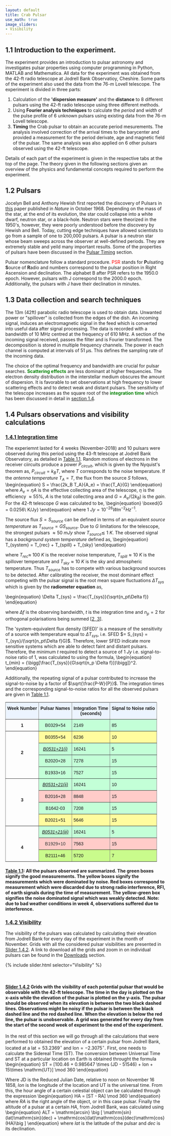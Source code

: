 ```yaml
---
layout: default
title: Crab Pulsar
use_math: true
image_sliders:
- Visibility
---
```


## 1.1 Introduction to the experiment.

 The experiment provides an introduction to pulsar astronomy and investigates pulsar properties using computer programming in Python, MATLAB and Mathematica. All data for the experiment was obtained from the 42-ft radio telescope at Jodrell Bank Observatioy, Cheshire. Some parts of the experiment also used the data from the 76-m Lovell telescope. The experiment is divided in three parts:
 1. Calculation of the **'dispersion measure'** and the **distance** to 8 different pulsars using the 42-ft radio telescope using three different methods.
 2. Using **Fourier analysis techniques** to calculate the _period_ and _width_ of the pulse profile of 6 unknown pulsars using existing data from the 76-m Lovell telescope.
 3. **Timing** the Crab pulsar to obtain an accurate period mesurements. The analysis involved correction of the arrival times to the barycenter and provided a measurement for the period derivate, age and magnetic field of the pulsar. The same analysis was also applied on 6 other pulsars observed using the 42-ft telescope.

 Details of each part of the experiment is given in the respective tabs at the top of the page. The theory given in the following sections given an overview of the physics and fundamental concepts required to perform the experiment.

## 1.2 Pulsars

Jocelyn Bell and Anthony Hewish first reported the discovery of Pulsars in [this](https://www.jstor.org/stable/24927533?seq=1#metadata_info_tab_contents) paper published in _Nature_ in October 1968. Depending on the mass of the star, at the end of its evolution, the star could collapse into a white dwarf, neutron star, or a black-hole. Neutron stars were theorized in the 1950's, however, they were poorly understood before the discovery by Hewish and Bell. Today, cutting edge techniques have allowed scientists to go from a sample of one to 200,000 pulsars. A pulsar is a neutron star whose beam sweeps across the observer at well-defined periods. They are extremely stable and yeild many important results. Some of the properties of pulsars have been discussed in the [Pulsar Timing](CrabTiming.md#41-introduction) section.

Pulsar nomenclature follow a standard procedure. <span style="color: red">PSR</span> stands for **P**ulsating **S**ource of **R**adio and numbers correspond to the pulsar position in Right Ascension and declination. The alphabet B  after PSR refers to the 1950.0 epoch. However, pulsars with J correspond to the 2000.0 epoch. Additionally, the pulsars with J have their declination in minutes.

## 1.3 Data collection and search techniques

The 13m (42ft) parabolic radio telescope is used to obtain data. Unwanted power or "spillover" is collected from the edges of the dish. An incoming signal, induces an electromagnetic signal in the feed which is converted into useful data after signal processing. The data is recorded with a bandwidth of 10 MHz centred at the frequency of 610 MHz. A section of the incoming signal received, passes the filter and is Fourier transformed. The decomposition is stored in multiple frequency channels. The power in each channel is computed at intervals of 51 $\mu$s. This defines the sampling rate of the incoming data.

The choice of the optimal frequency and bandwidth are crucial for pulsar searches. <span style="color: green"><b>Scattering effects</b></span> are less dominant at higher frequencies. The electron density distribution in the interstellar medium obscures the amount of dispersion. It is favorable to set observations at high frequency to lower scattering effects and to detect weak and distant pulsars. The sensitivity of the telescope increases as the square root of the <span style="color: green"><b>integration time</b></span> which has been discussed in detail in [section 1.4](#14-pulsar-observations-and-visibility-calculations).

## 1.4 Pulsars observations and visibility calculations

### <u>1.4.1 Integration time</u>

The experiemnt lasted for 4 weeks (November-2018) and 10 pulsars were observed during this period using the 43-ft telescope at Jodrell Bank Observatory, as detailed in [Table 1.1](#table-11). Random motions of electrons in the receiver ciircuits produce a power $P_{circuit}$, which is given by the Nyquist's theorem as, $P_{circuit} = k_B T$, where $T$ corresponds to the noise temperature.
If the <i>antenna temperature</i> $T_A = T$, the flux from the source $S$ follows,
\begin{equation}
	S = \frac{2k_B T_A}{A_e} = \frac{T_A}{G}
\end{equation}
where $A_e = \eta A$ is the effective collecting area of the telescope, $\eta$ is the efficiency $\approx55\%$, $A$ is the total collecting area and $G = A_e/(2k_B)$ is the $gain$. For the 42-ft telescope $G$ was calculated to be,
\begin{equation}
	\boxed{G = 0.0256\ K/Jy}
\end{equation}
where $1\ Jy = 10^{-26} W m^{-2} Hz^{-1}$.

The source flux $S=S_{source}$ can be defined in terms of an equivalent <i>source temperature</i> as $T_{source} = G S_{source}$. Due to $G$ limitations for the telescope, the strongest pulsars $\approx 50\ mJy$ show $T_{source}\lesssim\ 1\ K$. The observed signal has a <i>background system temperature</i> defined as,
\begin{equation}
	T_{system} = T_{rec} + T_{spill} + T_{sky}
\end{equation}

where $T_{rec} \approx\ 100\ K$ is the receiver noise temperature, $T_{spill} \approx 10\ K$ is the spillover temperature and $T_{sky} \approx 10\ K$ is the sky and atmospheric temperature. Thus $T_{source}$ has to compete with various background sources to be detected.  After calibrating the receiver, the most dominant effect competing with the pulsar signal is the root mean square fluctuations $\Delta T_{sys}$ which is given by the **radiometer equation** as,

\begin{equation}
	\Delta T_{sys} = \frac{T_{sys}}{\sqrt{n_pt\Delta f}}
\end{equation}

where $\Delta f$ is the observing bandwidth, $t$ is the integration time and $n_p=2$ for orthogonal polarisations being summed [[2, 3](About.md#52-references)].

The 'system-equivalent flux density (SFED)' is a measure of the sensitivity of a source with temperature equal to $\Delta T_{sys}$, i.e. SFED $= S_{sys} = T_{sys}/(\sqrt{n_pt\Delta f}G)$. Therefore, lower SFED indicate more sensitive systems which are able to detect faint and distant pulsars. Therefore, the minimum $t$ required to detect a source of $1\ Jy$ i.e. signal-to-noise ratio of 1, was calculated to using the formula,
\begin{equation}
	t_{min} = {\bigg[\frac{T_{sys}}{G\sqrt{n_p \Delta f}})\bigg]}^2.
\end{equation}

Additionally, the repeating signal of a pulsar contributed to increase the signal-to-noise by a factor of $\sqrt{\frac{P-W}{P}}$. The integration times and the corresponding signal-to-noise ratios for all the observed pulsars are given in [Table 1.1](#table-11).

<a name="table-11"></a>

<style type="text/css">
.tg  {border-collapse:collapse;border-spacing:0;}
.tg td{font-family:Arial, sans-serif;font-size:14px;padding:10px 5px;border-style:solid;border-width:1px;overflow:hidden;word-break:normal;border-color:black;}
.tg th{font-family:Arial, sans-serif;font-size:14px;font-weight:normal;padding:10px 5px;border-style:solid;border-width:1px;overflow:hidden;word-break:normal;border-color:black;}
.tg .tg-bab8{background-color:#c3ffd7;border-color:inherit;text-align:left;vertical-align:top}
.tg .tg-cjtp{background-color:#ecf4ff;border-color:inherit;text-align:left;vertical-align:top}
.tg .tg-qjc1{background-color:#c3ffd7;border-color:inherit;text-align:center}
.tg .tg-7e68{background-color:#c9fb8c;border-color:inherit;text-align:center;vertical-align:top}
.tg .tg-c3ow{border-color:inherit;text-align:center;vertical-align:top}
.tg .tg-dup2{background-color:#c3ffd7;border-color:inherit;text-align:center;vertical-align:top}
.tg .tg-5w3z{background-color:#ecf4ff;border-color:inherit;text-align:center;vertical-align:top}
.tg .tg-fgdu{font-weight:bold;background-color:#ecf4ff;border-color:inherit;text-align:left;vertical-align:top}
.tg .tg-7btt{font-weight:bold;border-color:inherit;text-align:center;vertical-align:top}
.tg .tg-hafo{background-color:#fffc9e;border-color:inherit;text-align:center;vertical-align:top}
.tg .tg-elvq{background-color:#fffc9e;border-color:inherit;text-align:left;vertical-align:top}
.tg .tg-p6l2{font-style:italic;text-decoration:underline;background-color:#c3ffd7;border-color:inherit;text-align:center}
.tg .tg-2pvn{font-style:italic;text-decoration:underline;background-color:#c3ffd7;border-color:inherit;text-align:center;vertical-align:top}
.tg .tg-bolj{background-color:#ffccc9;border-color:inherit;text-align:center;vertical-align:top}
.tg .tg-90e1{background-color:#ffccc9;border-color:inherit;text-align:left;vertical-align:top}
.tg .tg-ark0{background-color:#ffccc9;color:#343434;border-color:inherit;text-align:center;vertical-align:top}
.tg .tg-aw1e{background-color:#c9fb8c;border-color:inherit;text-align:left;vertical-align:top}
</style>
<table class="tg">
  <tr>
    <th class="tg-cjtp"><span style="font-weight:bold">Week Number</span></th>
    <th class="tg-fgdu">Pulsar Names</th>
    <th class="tg-5w3z"><span style="font-weight:bold">Integration Time</span><br><span style="font-weight:bold">(seconds)</span><br></th>
    <th class="tg-cjtp"><span style="font-weight:bold">Signal to Noise ratio</span></th>
  </tr>
  <tr>
    <td class="tg-c3ow"><span style="font-weight:bold">1 </span></td>
    <td class="tg-qjc1">B0329+54</td>
    <td class="tg-bab8">2149</td>
    <td class="tg-bab8">85</td>
  </tr>
  <tr>
    <td class="tg-7btt" rowspan="4"><br><br><br>2<br><br></td>
    <td class="tg-hafo">B0355+54</td>
    <td class="tg-elvq">6236</td>
    <td class="tg-elvq">10</td>
  </tr>
  <tr>
    <td class="tg-p6l2">B0531+21(i)</td>
    <td class="tg-bab8">16241</td>
    <td class="tg-bab8">5</td>
  </tr>
  <tr>
    <td class="tg-dup2">B2020+28</td>
    <td class="tg-bab8">7278</td>
    <td class="tg-bab8">15</td>
  </tr>
  <tr>
    <td class="tg-dup2">B1933+16</td>
    <td class="tg-bab8">7527</td>
    <td class="tg-bab8">15</td>
  </tr>
  <tr>
    <td class="tg-7btt" rowspan="4"><br><br><br>3<br><br></td>
    <td class="tg-2pvn">B0531+21(ii)</td>
    <td class="tg-bab8">16241</td>
    <td class="tg-bab8">10</td>
  </tr>
  <tr>
    <td class="tg-bolj">B2016+28</td>
    <td class="tg-90e1">8848</td>
    <td class="tg-90e1">15</td>
  </tr>
  <tr>
    <td class="tg-qjc1">B1642-03</td>
    <td class="tg-bab8">7208</td>
    <td class="tg-bab8">15</td>
  </tr>
  <tr>
    <td class="tg-hafo">B2021+51</td>
    <td class="tg-elvq">5646</td>
    <td class="tg-elvq">15</td>
  </tr>
  <tr>
    <td class="tg-7btt" rowspan="3"><br><br><br>4<br></td>
    <td class="tg-2pvn">B0531+21(iii)</td>
    <td class="tg-bab8">16241</td>
    <td class="tg-bab8">5</td>
  </tr>
  <tr>
    <td class="tg-ark0">B1929+10</td>
    <td class="tg-90e1">7563</td>
    <td class="tg-90e1">15</td>
  </tr>
  <tr>
    <td class="tg-7e68">B2111+46</td>
    <td class="tg-aw1e">5720</td>
    <td class="tg-aw1e">7</td>
  </tr>
</table>

#### [Table 1.1](#table-11): All the pulsars observed are summarized. The green boxes signify the good measurements. The yellow boxes signify the measurements which were dominated by noise. Red boxes correspond to measurement which were discarded due to strong radio interference, RFI, of earth signals during the time of measurement. The yellow-green box signifies the noise dominated signal which was weakly detected. Note: due to bad weather conditions in week 4, observations suffered due to interference.

### <u>1.4.2 Visibility</u>

The visibility of the pulsars was calculated by calculating their elevation from Jodrell Bank for every day of the experiment in the month of November. Grids with all the considered pulsar visibilities are presented in [Slider 1.4.2](#slider-142). A link to download all the grids and zoom in on individual pulsars can be found in the [Downloads](Downloads.md) section.

<a name="slider-142"></a>

{% include slider.html selector="Visibility" %}

&nbsp;

#### [Slider 1.4.2](#slider-142) Grids with the visibility of each potential pulsar that would be observable with the 42-ft telescope. The time in the day is plotted on the x-axis while the elevation of the pulsar is plotted on the y-axis. The pulsar should be observed when its elevation is between the two black dashed lines. Observations might be noisy if the pulsar is between the black dashed line and the red dashed line. When the elevation is below the red line, the pulsar is unobservable. A grid was generated for every day from the start of the second week of experiment to the end of the experiment.

In the rest of this section we will go through all the calculations that were performed to obtained the elevation of a certain pulsar from Jodrell Bank, located at a $\mathrm{lat} = 53.2369^∘$ and $\mathrm{lon} = -2.3075^∘$.
First, one needs to calculate the Sidereal Time (ST). The conversion between Universal Time and ST at a particular location on Earth is obtained throught the formula
\begin{equation}
ST = [100.46 + 0.985647 \times (JD - 51546) + lon + 15\times \mathrm{UT}] \mod 360
\end{equation}

Where $\mathrm{JD}$ is the Reduced Julian Date,  relative to noon on November 16 1858, $lon$ is the longitude of the location and $\mathrm{UT}$ is the universal time.
From this, the hour angle of a certain celestial object can be calculated through the expression
\begin{equation}
HA = [ST - RA] \mod 360
\end{equation}
where $RA$ is the right angle of the object, or in this case pulsar.
Finally the altitude of a pulsar at a certain $HA$, from Jodrell Bank, was calculated using
\begin{equation}
ALT = \mathrm{arcsin} \big [ \mathrm{sin}(lat)\mathrm{sin}(dec) + \mathrm{cos}(lat)\mathrm{cos}(dec)\mathrm{cos}(HA)\big ]
\end{equation}
where $lat$ is the latitude of the pulsar and $dec$ is its declination.
